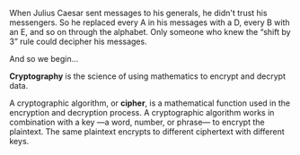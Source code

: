 When Julius Caesar sent messages to his generals, he didn't trust his messengers. So he replaced every A in his messages with a D, every B with an E, and so on through the alphabet. Only someone who knew the “shift by 3” rule could decipher his messages.

And so we begin…

**Cryptography** is the science of using mathematics to encrypt and decrypt data.

A cryptographic algorithm, or **cipher**, is a mathematical function used in the encryption and decryption process. A cryptographic algorithm works in combination with a key —a word, number, or phrase— to encrypt the plaintext. The same plaintext encrypts to different ciphertext with different keys.